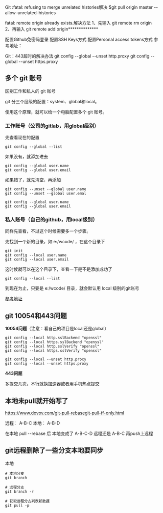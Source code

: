 Git :fatal: refusing to merge unrelated histories解决
$git pull origin master --allow-unrelated-histories


fatal: remote origin already exists.解决方法
1、先输入 git remote rm origin
2、再输入 git remote add origin**************

配置Github免密码登录
配置SSH Keys方式
配置Personal access tokens方式
参考地址：[](https://segmentfault.com/a/1190000040896617)

Git：443超时的解决办法
git config --global --unset http.proxy
git config --global --unset https.proxy


## 多个 git 账号

区别工作和私人的 git 账号

git 分三个层级的配置：system、global和local。

使用这个原理，就可以给一个电脑配置多个 git 账号。

### 工作账号（公司的gitlab，用global级别）

先查看现在的配置

```
git config --global --list
```
如果没有，就添加进去

```
git config --global user.name
git config --global user.email
```

如果错了，就先清空，再添加

```
git config --unset --global user.name
git config --unset --global user.emal

git config --global user.name
git config --global user.email
```

### 私人账号（自己的github，用local级别）

同样先查看，不过这个时候需要多一个步骤。

先找到一个新的目录，如 e:/wcode/ ，在这个目录下 

```
git init
git config --local user.name
git config --local user.email
```
这时候就可以在这个目录下，查看一下是不是添加成功了

```
git config --local --list
```

到现在为止，只要是 e:/wcode/ 目录，就会默认用 local 级别的git账号


[参考地址](http://i.lckiss.com/?p=7397)

## git 10054和443问题

**10054问题**（注意：看自己的项目是local还是global）

```
git config --local http.sslBackend "openssl"
git config --local https.sslBackend "openssl"
git config --local http.sslVerify "openssl"
git config --local https.sslVerify "openssl"

git config --local --unset http.proxy
git config --local --unset https.proxy
```

**443问题**

多提交几次，不行就换加速器或者用手机热点提交

## 本地未pull就开始写了

https://www.dovov.com/git-pull-rebasegit-pull-ff-only.html

远程： A-B-C
本地： A-B-D

在本地 pull --rebase 后
本地变成了  A-B-C-D
远程还是 A-B-C
再push上远程

## git远程删除了一些分支本地要同步

本地
```
# 本地分支
git branch

# 远程分支
git branch -r 

# 获取远程分支列表新数据
git pull -p


```